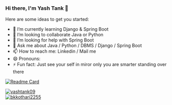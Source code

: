 ### Hi there, I'm Yash Tank 👋

<!--
**yashtank09/yashtank09** is a ✨ _special_ ✨ repository because its `README.md` (this file) appears on your GitHub profile.
-->

Here are some ideas to get you started:

- 🌱 I’m currently learning Django & Spring Boot
- 👯 I’m looking to collaborate Java or Python
- 🤔 I’m looking for help with Spring Boot
- 💬 Ask me about Java / Python / DBMS / Django / Spring Boot
- 📫 How to reach me: Linkedin / Mail me
- 😄 Pronouns: 
- ⚡ Fun fact: Just see your self in miror only you are smarter standing over there

[![Readme Card](https://github-readme-stats.vercel.app/api/pin/?username=yashtank09&repo=learn_java_deep)](https://github.com/yashtank09/learn_java_deep)

<a href="">
  <img align="center" src="https://github-readme-stats.vercel.app/api?username=yashtank09&show_icons=true&theme=tokyonight" alt="yashtank09"/>
</a> <br>
<a href="">
  <img align="center" src="https://github-readme-stats.vercel.app/api/top-langs/?username=yashtank09&layout=compact&theme=tokyonight" alt="bkkothari2255"/>
</a>
